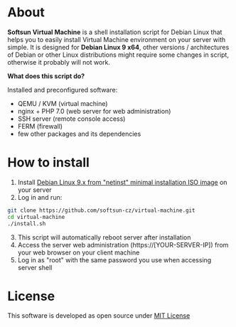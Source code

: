 # About

**Softsun Virtual Machine** is a shell installation script for Debian Linux that helps you to easily install Virtual Machine environment on your server with simple. It is designed for **Debian Linux 9 x64**, other versions / architectures of Debian or other Linux distributions might require some changes in script, otherwise it probably will not work.

**What does this script do?**

Installed and preconfigured software:
- QEMU / KVM (virtual machine)
- nginx + PHP 7.0 (web server for web administration)
- SSH server (remote console access)
- FERM (firewall)
- few other packages and its dependencies

# How to install

1. Install [Debian Linux 9.x from "netinst" minimal installation ISO image](https://www.debian.org/CD/netinst/) on your server
2. Log in and run:

```sh
git clone https://github.com/softsun-cz/virtual-machine.git
cd virtual-machine
./install.sh
```

3. This script will automatically reboot server after installation
4. Access the server web administration (https://[YOUR-SERVER-IP]) from your web browser on your client machine
5. Log in as "root" with the same password you use when accessing server shell

# License

This software is developed as open source under [MIT License](./LICENSE)
